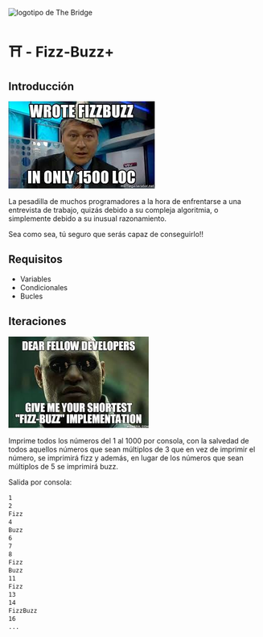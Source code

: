 ![logotipo de The Bridge](https://user-images.githubusercontent.com/27650532/77754601-e8365180-702b-11ea-8bed-5bc14a43f869.png "logotipo de The Bridge")

# :shinto_shrine: - Fizz-Buzz+ #

## Introducción ##
![He escrito fizzbuzz en 1500 líneas](fizzbuzz.png)

La pesadilla de muchos programadores a la hora de enfrentarse a una entrevista de trabajo, quizás debido a su compleja algoritmia, o simplemente debido a su inusual razonamiento. 

Sea como sea, tú seguro que serás capaz de conseguirlo!!

## Requisitos ##
- Variables
- Condicionales
- Bucles

## Iteraciones ##
![Dame un fizzbuzz en pocas líneas de código](giveMe.png)

Imprime todos los números del 1 al 1000 por consola, con la salvedad de todos aquellos números que sean múltiplos de 3 que en vez de imprimir el número, se imprimirá fizz y además, en lugar de los números que sean múltiplos de 5 se imprimirá buzz.

Salida por consola:
```
1
2
Fizz
4
Buzz
6
7
8
Fizz
Buzz
11
Fizz
13
14
FizzBuzz
16
...
```